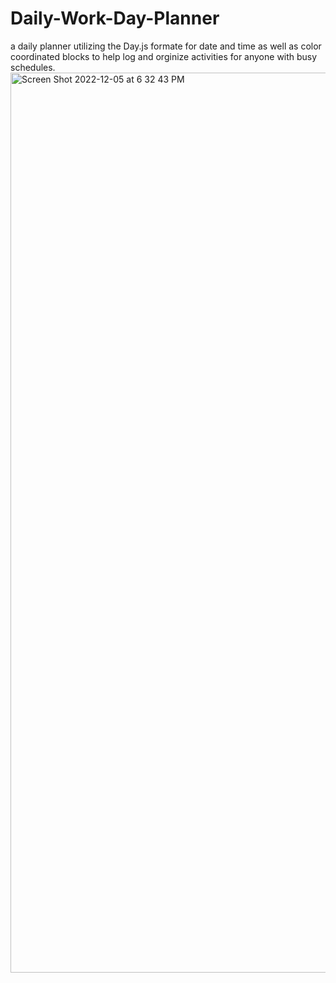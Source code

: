 # Daily-Work-Day-Planner
a daily planner utilizing the Day.js formate for date and time as well as color coordinated blocks to help log and orginize activities for anyone with busy schedules.
<img width="1440" alt="Screen Shot 2022-12-05 at 6 32 43 PM" src="https://user-images.githubusercontent.com/113070891/205767483-826d9917-cdf1-40b4-9172-be4b79d6c830.png">
